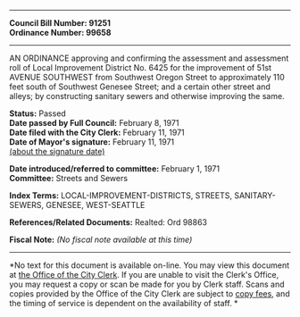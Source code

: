 * * * * *  
  
**Council Bill Number: [](#h0)[](#h2)91251**   
**Ordinance Number: 99658**  
  
* * * * *  
  
AN ORDINANCE approving and confirming the assessment and assessment roll of Local Improvement District No. 6425 for the improvement of 51st AVENUE SOUTHWEST from Southwest Oregon Street to approximately 110 feet south of Southwest Genesee Street; and a certain other street and alleys; by constructing sanitary sewers and otherwise improving the same.  
  
**Status:** Passed   
**Date passed by Full Council:** February 8, 1971   
**Date filed with the City Clerk:** February 11, 1971   
**Date of Mayor's signature:** February 11, 1971   
[(about the signature date)](/~public/approvaldate.htm)   
  
  
**Date introduced/referred to committee:** February 1, 1971   
**Committee:** Streets and Sewers   
  
**Index Terms:** LOCAL-IMPROVEMENT-DISTRICTS, STREETS, SANITARY-SEWERS, GENESEE, WEST-SEATTLE  
  
**References/Related Documents:** Realted: Ord 98863  
  
**Fiscal Note:** *(No fiscal note available at this time)*  
  
* * * * *  
  
*No text for this document is available on-line. You may view this document at [the Office of the City Clerk](http://www.seattle.gov/leg/clerk/contactUs.htm). If you are unable to visit the Clerk's Office, you may request a copy or scan be made for you by Clerk staff. Scans and copies provided by the Office of the City Clerk are subject to [copy fees](http://clerk.seattle.gov/~public/clerkfees.htm), and the timing of service is dependent on the availability of staff. *  
  
  
